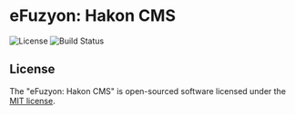 # eFuzyon: Hakon CMS

![License](https://img.shields.io/badge/Build-None-red.svg)
![Build Status](https://img.shields.io/badge/License-MIT-blue.svg)

## License

The "eFuzyon: Hakon CMS" is open-sourced software licensed under the [MIT license](http://opensource.org/licenses/MIT).